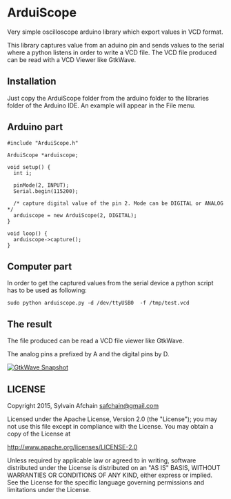 ArduiScope
==========

Very simple oscilloscope arduino library which export values in VCD format.

This library captures value from an aduino pin and sends values to the serial
where a python listens in order to write a VCD file.
The VCD file produced can be read with a VCD Viewer like GtkWave.

Installation
------------

Just copy the ArduiScope folder from the arduino folder to the libraries folder
of the Arduino IDE. An example will appear in the File menu.

Arduino part
------------

    #include "ArduiScope.h"

    ArduiScope *arduiscope;

    void setup() {
      int i;

      pinMode(2, INPUT);
      Serial.begin(115200);

      /* capture digital value of the pin 2. Mode can be DIGITAL or ANALOG */
      arduiscope = new ArduiScope(2, DIGITAL);
    }

    void loop() {
      arduiscope->capture();
    }

Computer part
-------------

In order to get the captured values from the serial device a python script has
to be used as following:

    sudo python arduiscope.py -d /dev/ttyUSB0  -f /tmp/test.vcd

The result
----------

The file produced can be read a VCD file viewer like GtkWave.

The analog pins a prefixed by A and the digital pins by D.

[![GtkWave Snapshot](https://github.com/safchain/arduiscope/doc/gtkwave.png)](https://github.com/safchain/arduiscope/doc/gtkwave.png)

LICENSE
-------

Copyright 2015, Sylvain Afchain <safchain@gmail.com>

Licensed under the Apache License, Version 2.0 (the "License"); you may not use this file except in compliance with the License. You may obtain a copy of the License at

http://www.apache.org/licenses/LICENSE-2.0

Unless required by applicable law or agreed to in writing, software distributed under the License is distributed on an "AS IS" BASIS, WITHOUT WARRANTIES OR CONDITIONS OF ANY KIND, either express or implied. See the License for the specific language governing permissions and limitations under the License.

